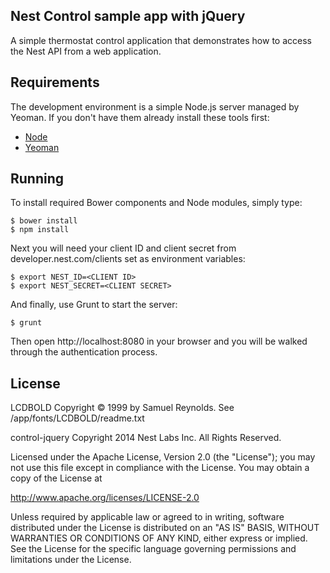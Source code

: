 ## Nest Control sample app with jQuery

A simple thermostat control application that demonstrates how to access the Nest API from a web
application.

## Requirements
The development environment is a simple Node.js server managed by Yeoman. If you don't have them already
install these tools first:

* [Node](http://nodejs.org/download/)
* [Yeoman](http://yeoman.io/learning/index.html)


## Running
To install required Bower components and Node modules, simply type:

    $ bower install
    $ npm install

Next you will need your client ID and client secret from developer.nest.com/clients set as environment variables:

    $ export NEST_ID=<CLIENT ID>
    $ export NEST_SECRET=<CLIENT SECRET>

And finally, use Grunt to start the server:

    $ grunt

Then open http://localhost:8080 in your browser and you will be walked through the authentication process.

## License

LCDBOLD
Copyright © 1999 by Samuel Reynolds. See /app/fonts/LCDBOLD/readme.txt

control-jquery
Copyright 2014 Nest Labs Inc. All Rights Reserved.

Licensed under the Apache License, Version 2.0 (the "License");
you may not use this file except in compliance with the License.
You may obtain a copy of the License at

http://www.apache.org/licenses/LICENSE-2.0

Unless required by applicable law or agreed to in writing, software
distributed under the License is distributed on an "AS IS" BASIS,
WITHOUT WARRANTIES OR CONDITIONS OF ANY KIND, either express or implied.
See the License for the specific language governing permissions and
limitations under the License.
